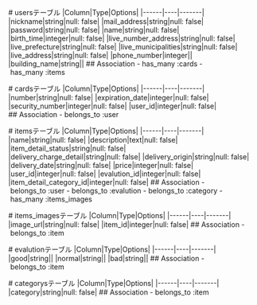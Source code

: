 # usersテーブル
|Column|Type|Options|
|------|----|-------|
|nickname|string|null: false|
|mail_address|string|null: false|
|password|string|null: false|
|name|string|null: false|
|birth_time|integer|null: false|
|live_number_address|string|null: false|
|live_prefecture|string|null: false|
|live_municipalities|string|null: false|
|live_address|string|null: false|
|phone_number|integer||
|building_name|string||
## Association
- has_many :cards
- has_many :items

# cardsテーブル
|Column|Type|Options|
|------|----|-------|
|number|string|null: false|
|expiration_date|integer|null: false|
|security_number|integer|null: false|
|user_id|integer|null: false|
## Association
- belongs_to :user

# itemsテーブル
|Column|Type|Options|
|------|----|-------|
|name|string|null: false|
|description|text|null: false|
|item_detail_status|string|null: false|
|delivery_charge_detail|string|null: false|
|delivery_origin|string|null: false|
|delivery_date|string|null: false|
|price|integer|null: false|
|user_id|integer|null: false|
|evalution_id|integer|null: false|
|item_detail_category_id|integer|null: false|
## Association
- belongs_to :user
- belongs_to :evalution
- belongs_to :category
- has_many :items_images

# items_imagesテーブル
|Column|Type|Options|
|------|----|-------|
|image_url|string|null: false|
|item_id|integer|null: false|
## Association
- belongs_to :item

# evalutionテーブル
|Column|Type|Options|
|------|----|-------|
|good|string||
|normal|string||
|bad|string||
## Association
- belongs_to :item

# categorysテーブル
|Column|Type|Options|
|------|----|-------|
|category|string|null: false|
## Association
- belongs_to :item